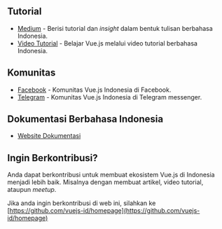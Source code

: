 <img :src="$withBase('/hero.png')" style="text-align: center;"/>

## Tutorial
* [Medium](https://medium.com/vuejs-id) - Berisi tutorial dan _insight_ dalam bentuk tulisan berbahasa Indonesia.
* [Video Tutorial](/video-tutorial/) - Belajar Vue.js melalui video tutorial berbahasa Indonesia.

## Komunitas
* [Facebook](https://www.facebook.com/groups/1675298779418239/) - Komunitas Vue.js Indonesia di Facebook.
* [Telegram](https://t.me/vuejsindonesia) - Komunitas Vue.js Indonesia di Telegram messenger.

## Dokumentasi Berbahasa Indonesia
* [Website Dokumentasi](https://docs.vuejs.id/)

## Ingin Berkontribusi?

Anda dapat berkontribusi untuk membuat ekosistem Vue.js di Indonesia menjadi lebih baik.
Misalnya dengan membuat artikel, video tutorial, ataupun _meetup_.

Jika anda ingin berkontribusi di web ini, silahkan ke
[https://github.com/vuejs-id/homepage](https://github.com/vuejs-id/homepage)
